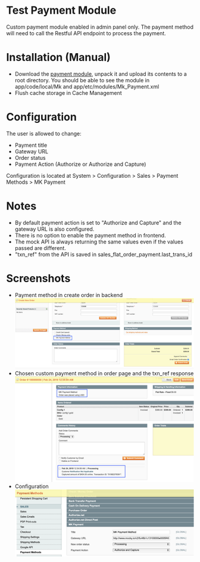 # Test Payment Module
Custom payment module enabled in admin panel only.
The payment method will need to call the Restful API endpoint to process the payment.

# Installation (Manual)
* Download the [payment module](https://github.com/cassie288/test1/archive/master.zip), unpack it and upload its contents to a root directory. You should be able to see the module in app/code/local/Mk and app/etc/modules/Mk_Payment.xml
* Flush cache storage in Cache Management

# Configuration
The user is allowed to change:
* Payment title
* Gateway URL
* Order status
* Payment Action (Authorize or Authorize and Capture)

Configuration is located at System > Configuration > Sales > Payment Methods > MK Payment

# Notes
* By default payment action is set to "Authorize and Capture" and the gateway URL is also configured.
* There is no option to enable the payment method in frontend.
* The mock API is always returning the same values even if the values passed are different.
* "txn_ref" from the API is saved in sales_flat_order_payment.last_trans_id

# Screenshots
* Payment method in create order in backend
  ![11](https://raw.githubusercontent.com/cassie288/test1/master/screenshots/1.png) 
* Chosen custom payment method in order page and the txn_ref response
  ![11](https://raw.githubusercontent.com/cassie288/test1/master/screenshots/2.png) 
* Configuration
  ![11](https://raw.githubusercontent.com/cassie288/test1/master/screenshots/3.png) 
